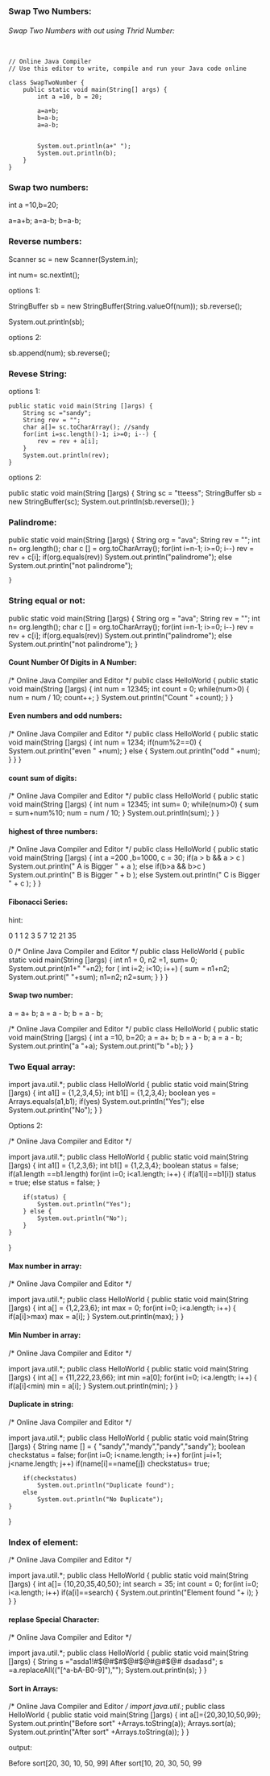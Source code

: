 


### Swap Two Numbers:

###### Swap Two Numbers with out using Thrid Number:

```

// Online Java Compiler
// Use this editor to write, compile and run your Java code online

class SwapTwoNumber {
    public static void main(String[] args) {
        int a =10, b = 20;
        
        a=a+b;
        b=a-b;
        a=a-b;
        
        
        System.out.println(a+" ");
        System.out.println(b);
    }
}

```



### Swap two numbers:

int a =10,b=20;

a=a+b;
a=a-b;
b=a-b;


### Reverse numbers:

Scanner sc = new Scanner(System.in);

int num= sc.nextInt();

options 1:

StringBuffer sb = new StringBuffer(String.valueOf(num));
sb.reverse();
 
System.out.println(sb);

options 2:

sb.append(num);
sb.reverse();

### Revese String:

options 1:

    public static void main(String []args) {
        String sc ="sandy";
        String rev = "";
        char a[]= sc.toCharArray(); //sandy
        for(int i=sc.length()-1; i>=0; i--) {
            rev = rev + a[i];
        }
        System.out.println(rev);
    }

options 2:

   public static void main(String []args) {
            String sc = "tteess";
        StringBuffer sb = new StringBuffer(sc);
        System.out.println(sb.reverse());
    }

### Palindrome:


public static void main(String []args) {
        String org = "ava";
        String rev = "";
        int n= org.length();
        char c [] = org.toCharArray();
        for(int i=n-1; i>=0; i--)
            rev = rev + c[i];
        if(org.equals(rev))
            System.out.println("palindrome");
        else
            System.out.println("not palindrome");

    }



### String equal or not:


public static void main(String []args) {
        String org = "ava";
        String rev = "";
        int n= org.length();
        char c [] = org.toCharArray();
        for(int i=n-1; i>=0; i--)
            rev = rev + c[i];
        if(org.equals(rev))
            System.out.println("palindrome");
        else
            System.out.println("not palindrome");
}


#### Count Number Of Digits in A Number:


/* Online Java Compiler and Editor */
public class HelloWorld {
    public static void main(String []args) {
        int num = 12345;
        int count = 0;
        while(num>0) {
            num = num / 10;
            count++;
        }
        System.out.println("Count " +count);
    }
}

#### Even numbers and odd numbers:

/* Online Java Compiler and Editor */
public class HelloWorld {
    public static void main(String []args) {
        int num = 1234;
        if(num%2==0) {
            System.out.println("even " +num);
        }
        else {
            System.out.println("odd " +num);
        }
    }
}

#### count sum of digits:

/* Online Java Compiler and Editor */
public class HelloWorld {
    public static void main(String []args) {
        int num = 12345;
        int sum= 0;
        while(num>0) {
            sum = sum+num%10;
            num = num / 10;
        }
        System.out.println(sum);
    }
}


#### highest of three numbers:


/* Online Java Compiler and Editor */
public class HelloWorld {
    public static void main(String []args) {
        int a =200 ,b=1000, c = 30;
        if(a > b && a > c )
            System.out.println(" A is Bigger " + a );
        else if(b>a && b>c )
            System.out.println(" B is Bigger " + b );
        else
            System.out.println(" C is Bigger " + c );
    }
}


#### Fibonacci Series:

hint:

0 1 1 2 3 5 7 12 21 35

0
/* Online Java Compiler and Editor */
public class HelloWorld {
    public static void main(String []args) {
        int  n1 = 0, n2 =1, sum= 0;
        System.out.print(n1+" "+n2);
        for ( int i=2; i<10; i++) {
            sum = n1+n2;
            System.out.print(" "+sum);
            n1=n2;
            n2=sum;
        }
    }
}


#### Swap two number:

 a =  a+ b;
 a = a - b;
 b = a - b;

/* Online Java Compiler and Editor */
public class HelloWorld {
    public static void main(String []args) {
        int a =10, b=20;
        a =  a+ b;
        b = a - b;
        a = a - b;
        System.out.println("a "+a);
        System.out.print("b "+b);
    }
}

### Two Equal array:

import java.util.*;
public class HelloWorld {
    public static void main(String []args) {
        int a1[] = {1,2,3,4,5};
        int b1[] = {1,2,3,4};
        boolean yes = Arrays.equals(a1,b1);
        if(yes)
            System.out.println("Yes");
        else
            System.out.println("No");
    }
}

Options 2:

/* Online Java Compiler and Editor */

import java.util.*;
public class HelloWorld {
    public static void main(String []args) {
        int a1[] = {1,2,3,6};
        int b1[] = {1,2,3,4};
        boolean status = false;
        if(a1.length ==b1.length)
            for(int i=0; i<a1.length; i++) {
                if(a1[i]==b1[i])
                    status = true;
                else
                    status = false;
                }

        if(status) {
            System.out.println("Yes");
        } else {
            System.out.println("No");
        }
    }

}

#### Max number in array:

/* Online Java Compiler and Editor */

import java.util.*;
public class HelloWorld {
    public static void main(String []args) {
        int a[] = {1,2,23,6};
        int max = 0;
        for(int i=0; i<a.length; i++) {
            if(a[i]>max)
                max = a[i];
        }
        System.out.println(max);
    }
}

#### Min Number in array:

/* Online Java Compiler and Editor */

import java.util.*;
public class HelloWorld {
    public static void main(String []args) {
        int a[] = {11,222,23,66};
        int min =a[0];
        for(int i=0; i<a.length; i++) {
            if(a[i]<min)
                min = a[i];
        }
        System.out.println(min);
    }
}


#### Duplicate in string:



/* Online Java Compiler and Editor */

import java.util.*;
public class HelloWorld {
    public static void main(String []args) {
        String name [] = { "sandy","mandy","pandy","sandy"};
        boolean checkstatus = false;
        for(int i=0; i<name.length; i++)
            for(int j=i+1; j<name.length; j++)
                if(name[i]==name[j])
                    checkstatus= true;

        if(checkstatus)
            System.out.println("Duplicate found");
        else
            System.out.println("No Duplicate");
    }
}

### Index of element:

/* Online Java Compiler and Editor */

import java.util.*;
public class HelloWorld {
    public static void main(String []args) {
        int a[]= {10,20,35,40,50};
        int search = 35;
        int count = 0;
        for(int i=0; i<a.length; i++)
            if(a[i]==search) {
                System.out.println("Element found "+ i);
            }
    }
}



#### replase Special Character:

/* Online Java Compiler and Editor */

import java.util.*;
public class HelloWorld {
public static void main(String []args) {
String s ="asda1!#$@#$#$@#$@#@#$@# dsadasd";
s =a.replaceAll(("[^a-bA-B0-9]"),"");
System.out.println(s);
}
}



#### Sort in Arrays:


/* Online Java Compiler and Editor */
import java.util.*;
public class HelloWorld {
    public static void main(String []args) 
    {
        int a[]={20,30,10,50,99};
        System.out.println("Before sort" +Arrays.toString(a));
        Arrays.sort(a);
        System.out.println("After sort" +Arrays.toString(a));
    }
}

output:

Before sort[20, 30, 10, 50, 99]
After sort[10, 20, 30, 50, 99


